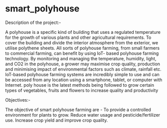 # smart_polyhouse
Description of the project:-

A polyhouse is a specific kind of building that uses a regulated temperature for the growth of various plants and other agricultural requirements. To cover the building and divide the interior atmosphere from the exterior, we utilise polythene sheets. All sorts of polyhouse farming, from small farmers to commercial farming, can benefit by using IoT- based polyhouse farming technology. By monitoring and managing the temperature, humidity, light, and CO2 in the polyhouse, a grower may maximise crop quality, production and minimising impact of environmental factors such as climate, rainfall etc. IoT-based polyhouse farming systems are incredibly simple to use and can be accessed from any location using a smartphone, tablet, or computer with Internet. poly house is the latest methods being followed to grow certain types of vegetables, fruits and flowers to increase quality and productivity

Objectives:-

The objective of smart polyhouse farming are -
To provide a controlled environment for plants to grow.
Reduce water usage and pesticide/fertilizer use.
Increase crop yield and improve crop quality.
